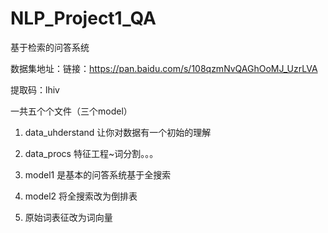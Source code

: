 # NLP_Project1_QA
基于检索的问答系统

数据集地址：链接：https://pan.baidu.com/s/108qzmNvQAGhOoMJ_UzrLVA 

提取码：lhiv 

一共五个个文件（三个model）

  
1. data_uhderstand 让你对数据有一个初始的理解

2. data_procs   特征工程~词分割。。。

3. model1 是基本的问答系统基于全搜索

4. model2 将全搜索改为倒排表

5. 原始词表征改为词向量

